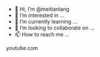 - 👋 Hi, I’m @meitianlang
- 👀 I’m interested in ...
- 🌱 I’m currently learning ...
- 💞️ I’m looking to collaborate on ...
- 📫 How to reach me ...

<!---
meitianlang/meitianlang is a ✨ special ✨ repository because its `README.md` (this file) appears on your GitHub profile.
You can click the Preview link to take a look at your changes.
--->youtube.com
